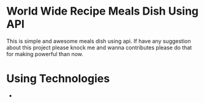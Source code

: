 # World Wide Recipe Meals Dish Using API

This is simple and awesome meals dish using api. If have any suggestion about this project please knock me and wanna contributes please do that for making powerful than now.

# Using Technologies
- 